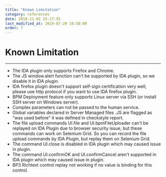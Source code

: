 ```yaml
---
title: "Known Limitation"
category: references
date: 2018-11-02 15:17:55
last_modified_at: 2019-07-29 16:50:00
order: 7
---
```


# Known Limitation
***
- The IDA plugin only supports Firefox and Chrome.
- The JS window.alert function can't be supported by IDA plugin, so we disable it in IDA plugin.
- IDA firefox plugin doesn't support self-sign certification very well, please use http protocol if you want to use IDA firefox plugin.
- BPM Deployment feature only supports Linux server via SSH (or install SSH server on Windows server).
- Complex parameters can not be passed to the human service.
- Global variables declared in Server Managed files .JS are flagged as "was used before" it was defined in checkstyle report.
- The file upload commands UI.file and UI.bpmFileUploader can't be replayed on IDA Plugin due to browser security issue, but these commands can work on Selenium Grid. So you can record the file upload commands by IDA Plugin, but replay them on Selenium Grid.
- The command UI.close is disabled in IDA plugin which may caused issue in plugin.
- The command UI.confirmOK and UI.confirmCancel aren't supported in IDA plugin which may caused issue in plugin.
- BP3 Richtext control replay not working if no value is binding for this control.   
